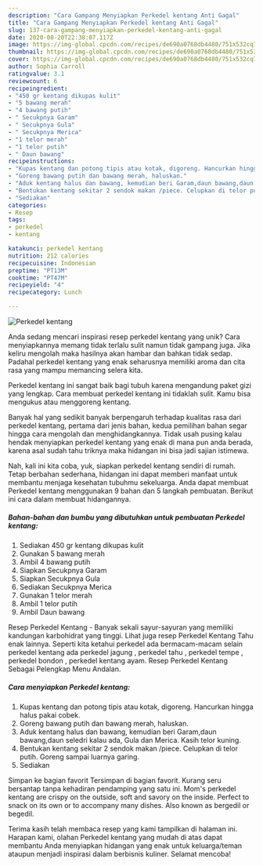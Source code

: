 ```yaml
---
description: "Cara Gampang Menyiapkan Perkedel kentang Anti Gagal"
title: "Cara Gampang Menyiapkan Perkedel kentang Anti Gagal"
slug: 137-cara-gampang-menyiapkan-perkedel-kentang-anti-gagal
date: 2020-08-20T22:38:07.117Z
image: https://img-global.cpcdn.com/recipes/de690a0768db4480/751x532cq70/perkedel-kentang-foto-resep-utama.jpg
thumbnail: https://img-global.cpcdn.com/recipes/de690a0768db4480/751x532cq70/perkedel-kentang-foto-resep-utama.jpg
cover: https://img-global.cpcdn.com/recipes/de690a0768db4480/751x532cq70/perkedel-kentang-foto-resep-utama.jpg
author: Sophia Carroll
ratingvalue: 3.1
reviewcount: 6
recipeingredient:
- "450 gr kentang dikupas kulit"
- "5 bawang merah"
- "4 bawang putih"
- " Secukpnya Garam"
- " Secukpnya Gula"
- " Secukpnya Merica"
- "1 telor merah"
- "1 telor putih"
- " Daun bawang"
recipeinstructions:
- "Kupas kentang dan potong tipis atau kotak, digoreng. Hancurkan hingga halus pakai cobek."
- "Goreng bawang putih dan bawang merah, haluskan."
- "Aduk kentang halus dan bawang, kemudian beri Garam,daun bawang,daun seledri kalau ada, Gula dan Merica. Kasih telor kuning."
- "Bentukan kentang sekitar 2 sendok makan /piece. Celupkan di telor putih. Goreng sampai luarnya garing."
- "Sediakan"
categories:
- Resep
tags:
- perkedel
- kentang

katakunci: perkedel kentang 
nutrition: 212 calories
recipecuisine: Indonesian
preptime: "PT13M"
cooktime: "PT47M"
recipeyield: "4"
recipecategory: Lunch

---
```



![Perkedel kentang](https://img-global.cpcdn.com/recipes/de690a0768db4480/751x532cq70/perkedel-kentang-foto-resep-utama.jpg)

Anda sedang mencari inspirasi resep perkedel kentang yang unik? Cara menyiapkannya memang tidak terlalu sulit namun tidak gampang juga. Jika keliru mengolah maka hasilnya akan hambar dan bahkan tidak sedap. Padahal perkedel kentang yang enak seharusnya memiliki aroma dan cita rasa yang mampu memancing selera kita.

Perkedel kentang ini sangat baik bagi tubuh karena mengandung paket gizi yang lengkap. Cara membuat perkedel kentang ini tidaklah sulit. Kamu bisa mengukus atau menggoreng kentang.

Banyak hal yang sedikit banyak berpengaruh terhadap kualitas rasa dari perkedel kentang, pertama dari jenis bahan, kedua pemilihan bahan segar hingga cara mengolah dan menghidangkannya. Tidak usah pusing kalau hendak menyiapkan perkedel kentang yang enak di mana pun anda berada, karena asal sudah tahu triknya maka hidangan ini bisa jadi sajian istimewa.


Nah, kali ini kita coba, yuk, siapkan perkedel kentang sendiri di rumah. Tetap berbahan sederhana, hidangan ini dapat memberi manfaat untuk membantu menjaga kesehatan tubuhmu sekeluarga. Anda dapat membuat Perkedel kentang menggunakan 9 bahan dan 5 langkah pembuatan. Berikut ini cara dalam membuat hidangannya.

<!--inarticleads1-->

##### Bahan-bahan dan bumbu yang dibutuhkan untuk pembuatan Perkedel kentang:

1. Sediakan 450 gr kentang dikupas kulit
1. Gunakan 5 bawang merah
1. Ambil 4 bawang putih
1. Siapkan  Secukpnya Garam
1. Siapkan  Secukpnya Gula
1. Sediakan  Secukpnya Merica
1. Gunakan 1 telor merah
1. Ambil 1 telor putih
1. Ambil  Daun bawang


Resep Perkedel Kentang - Banyak sekali sayur-sayuran yang memiliki kandungan karbohidrat yang tinggi. Lihat juga resep Perkedel Kentang Tahu enak lainnya. Seperti kita ketahui perkedel ada bermacam-macam selain perkedel kentang ada perkedel jagung , perkedel tahu , perkedel tempe , perkedel bondon , perkedel kentang ayam. Resep Perkedel Kentang Sebagai Pelengkap Menu Andalan. 

<!--inarticleads2-->

##### Cara menyiapkan Perkedel kentang:

1. Kupas kentang dan potong tipis atau kotak, digoreng. Hancurkan hingga halus pakai cobek.
1. Goreng bawang putih dan bawang merah, haluskan.
1. Aduk kentang halus dan bawang, kemudian beri Garam,daun bawang,daun seledri kalau ada, Gula dan Merica. Kasih telor kuning.
1. Bentukan kentang sekitar 2 sendok makan /piece. Celupkan di telor putih. Goreng sampai luarnya garing.
1. Sediakan


Simpan ke bagian favorit Tersimpan di bagian favorit. Kurang seru bersantap tanpa kehadiran pendamping yang satu ini. Mom&#39;s perkedel kentang are crispy on the outside, soft and savory on the inside. Perfect to snack on its own or to accompany many dishes. Also known as bergedil or begedil. 

Terima kasih telah membaca resep yang kami tampilkan di halaman ini. Harapan kami, olahan Perkedel kentang yang mudah di atas dapat membantu Anda menyiapkan hidangan yang enak untuk keluarga/teman ataupun menjadi inspirasi dalam berbisnis kuliner. Selamat mencoba!
